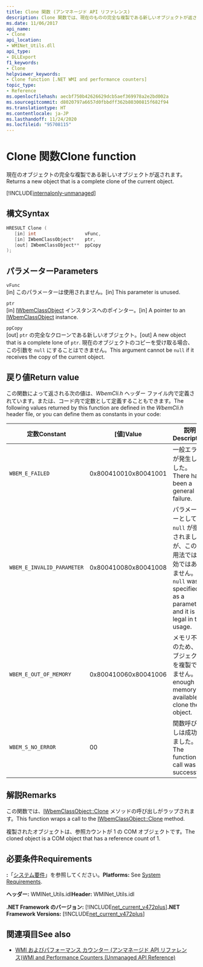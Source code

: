 ```yaml
---
title: Clone 関数 (アンマネージド API リファレンス)
description: Clone 関数では、現在のものの完全な複製である新しいオブジェクトが返されます。
ms.date: 11/06/2017
api_name:
- Clone
api_location:
- WMINet_Utils.dll
api_type:
- DLLExport
f1_keywords:
- Clone
helpviewer_keywords:
- Clone function [.NET WMI and performance counters]
topic_type:
- Reference
ms.openlocfilehash: aecbf750b42626629dcb5aef369978a2e2bd002a
ms.sourcegitcommit: d8020797a6657d0fbbdff362b80300815f682f94
ms.translationtype: HT
ms.contentlocale: ja-JP
ms.lasthandoff: 11/24/2020
ms.locfileid: "95708115"
---
```

# <a name="clone-function"></a><span data-ttu-id="22ca4-103">Clone 関数</span><span class="sxs-lookup"><span data-stu-id="22ca4-103">Clone function</span></span>

<span data-ttu-id="22ca4-104">現在のオブジェクトの完全な複製である新しいオブジェクトが返されます。</span><span class="sxs-lookup"><span data-stu-id="22ca4-104">Returns a new object that is a complete clone of the current object.</span></span>
  
[!INCLUDE[internalonly-unmanaged](../../../../includes/internalonly-unmanaged.md)]
  
## <a name="syntax"></a><span data-ttu-id="22ca4-105">構文</span><span class="sxs-lookup"><span data-stu-id="22ca4-105">Syntax</span></span>  
  
```cpp  
HRESULT Clone (
   [in] int                  vFunc,
   [in] IWbemClassObject*    ptr,
   [out] IWbemClassObject**  ppCopy
);
```  

## <a name="parameters"></a><span data-ttu-id="22ca4-106">パラメーター</span><span class="sxs-lookup"><span data-stu-id="22ca4-106">Parameters</span></span>

`vFunc`  
<span data-ttu-id="22ca4-107">[in] このパラメーターは使用されません。</span><span class="sxs-lookup"><span data-stu-id="22ca4-107">[in] This parameter is unused.</span></span>

`ptr`  
<span data-ttu-id="22ca4-108">[in] [IWbemClassObject](/windows/desktop/api/wbemcli/nn-wbemcli-iwbemclassobject) インスタンスへのポインター。</span><span class="sxs-lookup"><span data-stu-id="22ca4-108">[in] A pointer to an [IWbemClassObject](/windows/desktop/api/wbemcli/nn-wbemcli-iwbemclassobject) instance.</span></span>

`ppCopy`  
<span data-ttu-id="22ca4-109">[out] `ptr` の完全なクローンである新しいオブジェクト。</span><span class="sxs-lookup"><span data-stu-id="22ca4-109">[out] A new object that is a complete lone of `ptr`.</span></span> <span data-ttu-id="22ca4-110">現在のオブジェクトのコピーを受け取る場合、この引数を `null` にすることはできません。</span><span class="sxs-lookup"><span data-stu-id="22ca4-110">This argument cannot be `null` if it receives the copy of the current object.</span></span>

## <a name="return-value"></a><span data-ttu-id="22ca4-111">戻り値</span><span class="sxs-lookup"><span data-stu-id="22ca4-111">Return value</span></span>

<span data-ttu-id="22ca4-112">この関数によって返される次の値は、*WbemCli.h* ヘッダー ファイル内で定義されています。または、コード内で定数として定義することもできます。</span><span class="sxs-lookup"><span data-stu-id="22ca4-112">The following values returned by this function are defined in the *WbemCli.h* header file, or you can define them as constants in your code:</span></span>

|<span data-ttu-id="22ca4-113">定数</span><span class="sxs-lookup"><span data-stu-id="22ca4-113">Constant</span></span>  |<span data-ttu-id="22ca4-114">[値]</span><span class="sxs-lookup"><span data-stu-id="22ca4-114">Value</span></span>  |<span data-ttu-id="22ca4-115">説明</span><span class="sxs-lookup"><span data-stu-id="22ca4-115">Description</span></span>  |
|---------|---------|---------|
| `WBEM_E_FAILED` | <span data-ttu-id="22ca4-116">0x80041001</span><span class="sxs-lookup"><span data-stu-id="22ca4-116">0x80041001</span></span> | <span data-ttu-id="22ca4-117">一般エラーが発生しました。</span><span class="sxs-lookup"><span data-stu-id="22ca4-117">There has been a general failure.</span></span> |
| `WBEM_E_INVALID_PARAMETER` | <span data-ttu-id="22ca4-118">0x80041008</span><span class="sxs-lookup"><span data-stu-id="22ca4-118">0x80041008</span></span> | <span data-ttu-id="22ca4-119">パラメーターとして `null` が指定されましたが、この使用法では有効ではありません。</span><span class="sxs-lookup"><span data-stu-id="22ca4-119">`null` was specified as a parameter, and it is not legal in this usage.</span></span> |
| `WBEM_E_OUT_OF_MEMORY` | <span data-ttu-id="22ca4-120">0x80041006</span><span class="sxs-lookup"><span data-stu-id="22ca4-120">0x80041006</span></span> | <span data-ttu-id="22ca4-121">メモリ不足のため、オブジェクトを複製できません。</span><span class="sxs-lookup"><span data-stu-id="22ca4-121">Not enough memory is available to clone the object.</span></span> |
| `WBEM_S_NO_ERROR` | <span data-ttu-id="22ca4-122">0</span><span class="sxs-lookup"><span data-stu-id="22ca4-122">0</span></span> | <span data-ttu-id="22ca4-123">関数呼び出しは成功しました。</span><span class="sxs-lookup"><span data-stu-id="22ca4-123">The function call was successful.</span></span>  |
  
## <a name="remarks"></a><span data-ttu-id="22ca4-124">解説</span><span class="sxs-lookup"><span data-stu-id="22ca4-124">Remarks</span></span>

<span data-ttu-id="22ca4-125">この関数では、[IWbemClassObject::Clone](/windows/desktop/api/wbemcli/nf-wbemcli-iwbemclassobject-clone) メソッドの呼び出しがラップされます。</span><span class="sxs-lookup"><span data-stu-id="22ca4-125">This function wraps a call to the [IWbemClassObject::Clone](/windows/desktop/api/wbemcli/nf-wbemcli-iwbemclassobject-clone) method.</span></span>

<span data-ttu-id="22ca4-126">複製されたオブジェクトは、参照カウントが 1 の COM オブジェクトです。</span><span class="sxs-lookup"><span data-stu-id="22ca4-126">The cloned object is a COM object that has a reference count of 1.</span></span>

## <a name="requirements"></a><span data-ttu-id="22ca4-127">必要条件</span><span class="sxs-lookup"><span data-stu-id="22ca4-127">Requirements</span></span>  

 <span data-ttu-id="22ca4-128">**:**「[システム要件](../../get-started/system-requirements.md)」を参照してください。</span><span class="sxs-lookup"><span data-stu-id="22ca4-128">**Platforms:** See [System Requirements](../../get-started/system-requirements.md).</span></span>  
  
 <span data-ttu-id="22ca4-129">**ヘッダー:** WMINet_Utils.idl</span><span class="sxs-lookup"><span data-stu-id="22ca4-129">**Header:** WMINet_Utils.idl</span></span>  
  
 <span data-ttu-id="22ca4-130">**.NET Framework のバージョン:** [!INCLUDE[net_current_v472plus](../../../../includes/net-current-v472plus.md)]</span><span class="sxs-lookup"><span data-stu-id="22ca4-130">**.NET Framework Versions:** [!INCLUDE[net_current_v472plus](../../../../includes/net-current-v472plus.md)]</span></span>  
  
## <a name="see-also"></a><span data-ttu-id="22ca4-131">関連項目</span><span class="sxs-lookup"><span data-stu-id="22ca4-131">See also</span></span>

- [<span data-ttu-id="22ca4-132">WMI およびパフォーマンス カウンター (アンマネージド API リファレンス)</span><span class="sxs-lookup"><span data-stu-id="22ca4-132">WMI and Performance Counters (Unmanaged API Reference)</span></span>](index.md)
